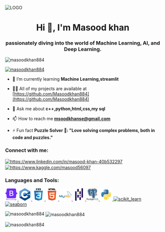 ![LOGO](https://github.com/Masoodkhan884/Masoodkhan884/blob/main/IMSGE_GITHUB.png)
<h1 align="center">Hi 👋, I'm Masood khan</h1>
<h3 align="center">passionately diving into the world of Machine Learning, AI, and Deep Learning.</h3>

<p align="left"> <img src="https://komarev.com/ghpvc/?username=masoodkhan884&label=Profile%20views&color=0e75b6&style=flat" alt="masoodkhan884" /> </p>

<p align="left"> <a href="https://github.com/ryo-ma/github-profile-trophy"><img src="https://github-profile-trophy.vercel.app/?username=masoodkhan884" alt="masoodkhan884" /></a> </p>

- 🌱 I’m currently learning **Machine Learning,streamlit**

- 👨‍💻 All of my projects are available at [https://github.com/Masoodkhan884](https://github.com/Masoodkhan884)

- 💬 Ask me about **c++,python,html,css,my sql**

- 📫 How to reach me **msoodkhanse@gmail.com**

- ⚡ Fun fact **Puzzle Solver 🧩: "Love solving complex problems, both in code and puzzles."**

<h3 align="left">Connect with me:</h3>
<p align="left">
<a href="https://www.linkedin.com/in/masood-khan-40b532297" target="blank"><img align="center" src="https://raw.githubusercontent.com/rahuldkjain/github-profile-readme-generator/master/src/images/icons/Social/linked-in-alt.svg" alt="https://www.linkedin.com/in/masood-khan-40b532297" height="30" width="40" /></a>
<a href="[[https://kaggle.com/https://www.kaggle.com/masood56097](https://www.kaggle.com/masood56097)](https://www.kaggle.com/masood56097)" target="blank"><img align="center" src="https://raw.githubusercontent.com/rahuldkjain/github-profile-readme-generator/master/src/images/icons/Social/kaggle.svg" alt="https://www.kaggle.com/masood56097" height="30" width="40" /></a>
</p>

<h3 align="left">Languages and Tools:</h3>
<p align="left"> <a href="https://getbootstrap.com" target="_blank" rel="noreferrer"> <img src="https://raw.githubusercontent.com/devicons/devicon/master/icons/bootstrap/bootstrap-plain-wordmark.svg" alt="bootstrap" width="40" height="40"/> </a> <a href="https://www.w3schools.com/cpp/" target="_blank" rel="noreferrer"> <img src="https://raw.githubusercontent.com/devicons/devicon/master/icons/cplusplus/cplusplus-original.svg" alt="cplusplus" width="40" height="40"/> </a> <a href="https://www.w3schools.com/css/" target="_blank" rel="noreferrer"> <img src="https://raw.githubusercontent.com/devicons/devicon/master/icons/css3/css3-original-wordmark.svg" alt="css3" width="40" height="40"/> </a> <a href="https://www.w3.org/html/" target="_blank" rel="noreferrer"> <img src="https://raw.githubusercontent.com/devicons/devicon/master/icons/html5/html5-original-wordmark.svg" alt="html5" width="40" height="40"/> </a> <a href="https://www.mysql.com/" target="_blank" rel="noreferrer"> <img src="https://raw.githubusercontent.com/devicons/devicon/master/icons/mysql/mysql-original-wordmark.svg" alt="mysql" width="40" height="40"/> </a> <a href="https://pandas.pydata.org/" target="_blank" rel="noreferrer"> <img src="https://raw.githubusercontent.com/devicons/devicon/2ae2a900d2f041da66e950e4d48052658d850630/icons/pandas/pandas-original.svg" alt="pandas" width="40" height="40"/> </a> <a href="https://www.postgresql.org" target="_blank" rel="noreferrer"> <img src="https://raw.githubusercontent.com/devicons/devicon/master/icons/postgresql/postgresql-original-wordmark.svg" alt="postgresql" width="40" height="40"/> </a> <a href="https://www.python.org" target="_blank" rel="noreferrer"> <img src="https://raw.githubusercontent.com/devicons/devicon/master/icons/python/python-original.svg" alt="python" width="40" height="40"/> </a> <a href="https://scikit-learn.org/" target="_blank" rel="noreferrer"> <img src="https://upload.wikimedia.org/wikipedia/commons/0/05/Scikit_learn_logo_small.svg" alt="scikit_learn" width="40" height="40"/> </a> <a href="https://seaborn.pydata.org/" target="_blank" rel="noreferrer"> <img src="https://seaborn.pydata.org/_images/logo-mark-lightbg.svg" alt="seaborn" width="40" height="40"/> </a> </p>

<p><img align="left" src="https://github-readme-stats.vercel.app/api/top-langs?username=masoodkhan884&show_icons=true&locale=en&layout=compact" alt="masoodkhan884" /></p>

<p>&nbsp;<img align="center" src="https://github-readme-stats.vercel.app/api?username=masoodkhan884&show_icons=true&locale=en" alt="masoodkhan884" /></p>

<p><img align="center" src="https://github-readme-streak-stats.herokuapp.com/?user=masoodkhan884&" alt="masoodkhan884" /></p>
